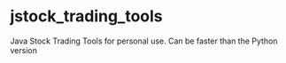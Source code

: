 # jstock_trading_tools
Java Stock Trading Tools for personal use. Can be faster than the Python version
